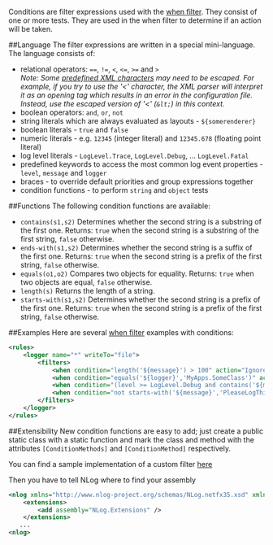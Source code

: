 Conditions are filter expressions used with the [when filter](when-Filter). They consist of one or more tests. They are used in the when filter to determine if an action will be taken.

##Language
The filter expressions are written in a special mini-language. The language consists of:
* relational operators: `==`, `!=`, `<`, `<=`, `>=` and `>`
<br>_Note: Some [predefined XML characters](https://en.wikipedia.org/wiki/List_of_XML_and_HTML_character_entity_references#Predefined_entities_in_XML) may need to be escaped.  For example, if you try to use the '<' character, the XML parser will interpret it as an opening tag which results in an error in the configuration file.  Instead, use the escaped version of '<' (`&lt;`) in this context._
* boolean operators: `and`, `or`, `not`
* string literals which are always evaluated as layouts - `${somerenderer}`
* boolean literals - `true` and `false`
* numeric literals - e.g. `12345` (integer literal) and `12345.678` (floating point literal)
* log level literals - `LogLevel.Trace`, `LogLevel.Debug`, ... `LogLevel.Fatal`
* predefined keywords to access the most common log event properties - `level`, `message` and `logger`
* braces - to override default priorities and group expressions together
* condition functions - to perform `string` and `object` tests

##Functions
The following condition functions are available:
* `contains(s1,s2)` Determines whether the second string is a substring of the first one. Returns: `true` when the second string is a substring of the first string, `false` otherwise.
* `ends-with(s1,s2)` Determines whether the second string is a suffix of the first one. Returns: `true` when the second string is a prefix of the first string, `false` otherwise.
* `equals(o1,o2)` Compares two objects for equality. Returns: `true` when two objects are equal, `false` otherwise.
* `length(s)` Returns the length of a string.
* `starts-with(s1,s2)` Determines whether the second string is a prefix of the first one. Returns: `true` when the second string is a prefix of the first string, `false` otherwise.

##Examples
Here are several [when filter](when-Filter) examples with conditions:
```xml
<rules>
    <logger name="*" writeTo="file">
        <filters>
            <when condition="length('${message}') > 100" action="Ignore" />
            <when condition="equals('${logger}','MyApps.SomeClass')" action="Ignore" />
            <when condition="(level >= LogLevel.Debug and contains('${message}','PleaseDontLogThis')) or level==LogLevel.Warn" action="Ignore" />
            <when condition="not starts-with('${message}','PleaseLogThis')" action="Ignore" />
        </filters>
    </logger>
</rules>
```

##Extensibility
New condition functions are easy to add; just create a public static class with a static function and mark the class and method with the attributes `[ConditionMethods]` and `[ConditionMethod]` respectively. 

You can find a sample implementation of a custom filter [here](https://github.com/NLog/NLog/blob/8201a362b8702be97facae2c6af83c2a6e9b54d1/tests/SampleExtensions/MyConditionMethods.cs)

Then you have to tell NLog where to find your assembly

```xml
<nlog xmlns="http://www.nlog-project.org/schemas/NLog.netfx35.xsd" xmlns:xsi="http://www.w3.org/2001/XMLSchema-instance" >
    <extensions>
		<add assembly="NLog.Extensions" />
    </extensions>
   ...
<nlog>
```